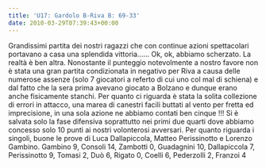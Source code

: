 ```yaml
---
title: 'U17: Gardolo B-Riva B: 69-33'
date: 2010-03-29T07:39:43+00:00
---
```

Grandissimi partita dei nostri ragazzi che con continue azioni spettacolari portavano a casa una splendida vittoria…… Ok, ok, abbiamo scherzato. La realtà è ben altra. Nonostante il punteggio notevolmente a nostro favore non è stata una gran partita condizionata in negativo per Riva a causa delle numerose assenze (solo 7 giocatori a referto di cui uno col mal di schiena) e dal fatto che la sera prima avevano giocato a Bolzano e dunque erano anche fisicamente stanchi. Per quanto ci riguarda è stata la solita collezione di errori in attacco, una marea di canestri facili buttati al vento per fretta ed imprecisione, in una sola azione ne abbiamo contati ben cinque !!! Si è salvata solo la fase difensiva soprattutto nei primi due quarti dove abbiamo concesso solo 10 punti ai nostri volonterosi avversari. Per quanto riguarda i singoli, buone le prove di Luca Dallapiccola, Matteo Perissinotto e Lorenzo Gambino. Gambino 9, Consoli 14, Zambotti 0, Guadagnini 10, Dallapiccola 7, Perissinotto 9, Tomasi 2, Duò 6, Rigato 0, Coelli 6, Pederzolli 2, Franzoi 4